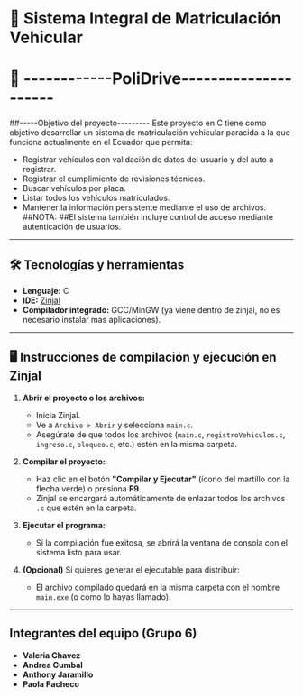 # 🚗 Sistema Integral de Matriculación Vehicular
# 🚗 ------------PoliDrive---------------------
##-----Objetivo del proyecto---------
Este proyecto en C tiene como objetivo desarrollar un sistema de matriculación vehicular paracida a la que funciona actualmente en el Ecuador que permita:
- Registrar vehículos con validación de datos del usuario y del auto a registrar.
- Registrar el cumplimiento de revisiones técnicas.
- Buscar vehículos por placa.
- Listar todos los vehículos matriculados.
- Mantener la información persistente mediante el uso de archivos.
##NOTA:
##El sistema también incluye control de acceso mediante autenticación de usuarios.
---

## 🛠️ Tecnologías y herramientas
- **Lenguaje:** C
- **IDE:** [ZinjaI](http://zinjai.sourceforge.net/)
- **Compilador integrado:** GCC/MinGW (ya viene dentro de zinjai, no es necesario instalar mas aplicaciones).

---

## 🖥️ Instrucciones de compilación y ejecución en **ZinjaI**

1. **Abrir el proyecto o los archivos:**
   - Inicia ZinjaI.
   - Ve a `Archivo > Abrir` y selecciona `main.c`.
   - Asegúrate de que todos los archivos (`main.c`, `registroVehiculos.c`, `ingreso.c`, `bloqueo.c`, etc.) estén en la misma carpeta.

2. **Compilar el proyecto:**
   - Haz clic en el botón **"Compilar y Ejecutar"** (ícono del martillo con la flecha verde) o presiona **F9**.
   - ZinjaI se encargará automáticamente de enlazar todos los archivos `.c` que estén en la carpeta.

3. **Ejecutar el programa:**
   - Si la compilación fue exitosa, se abrirá la ventana de consola con el sistema listo para usar.

4. **(Opcional)** Si quieres generar el ejecutable para distribuir:
   - El archivo compilado quedará en la misma carpeta con el nombre `main.exe` (o como lo hayas llamado).
---
##  Integrantes del equipo (Grupo 6)
- **Valeria Chavez**  
- **Andrea Cumbal**  
- **Anthony Jaramillo**
- **Paola Pacheco** 
